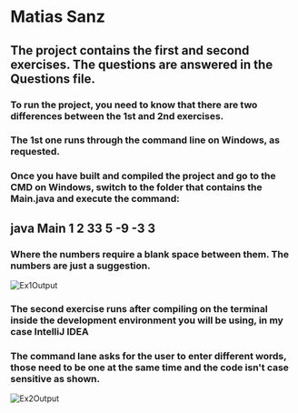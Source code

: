 # Matias Sanz
## The project contains the first and second exercises. The questions are answered in the Questions file.
### To run the project, you need to know that there are two differences between the 1st and 2nd exercises.
### The 1st one runs through the command line on Windows, as requested.  
### Once you have built and compiled the project and go to the CMD on Windows, switch to the folder that contains the Main.java and execute the command:
##  java Main 1 2 33 5 -9 -3 3
### Where the numbers require a blank space between them. The numbers are just a suggestion.

![Ex1Output](https://github.com/MatiasSanz/JavaEx/assets/91628968/6d21b685-ead6-4d97-bc29-18658496a856)

### The second exercise runs after compiling on the terminal inside the development environment you will be using, in my case IntelliJ IDEA
### The command lane asks for the user to enter different words, those need to be one at the same time and the code isn't case sensitive as shown.

![Ex2Output](https://github.com/MatiasSanz/JavaEx/assets/91628968/448106d9-8a95-4bbe-8b30-7a6dae6025b4)
